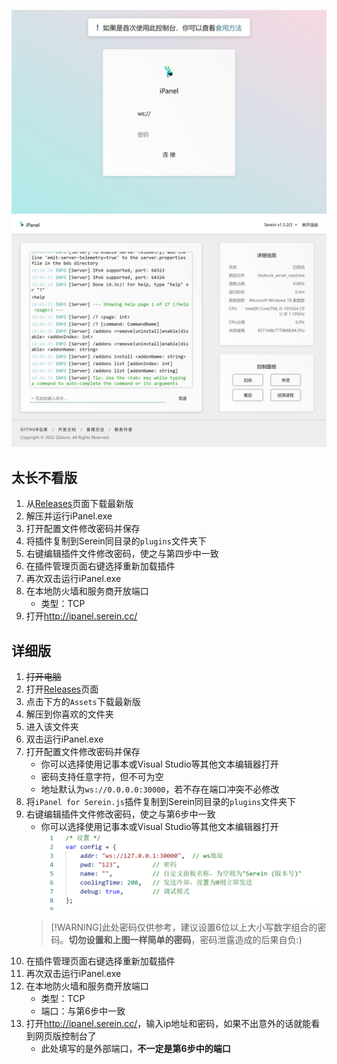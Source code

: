 
![登录界面](../assets/web_login.jpeg)
![网页控制台](../assets/web.jpeg)

## 太长不看版

1. 从[Releases](https://github.com/Zaitonn/iPanel/releases/latest)页面下载最新版
2. 解压并运行iPanel.exe
3. 打开配置文件修改密码并保存
4. 将插件复制到Serein同目录的`plugins`文件夹下
5. 右键编辑插件文件修改密码，使之与第四步中一致
6. 在插件管理页面右键选择重新加载插件
7. 再次双击运行iPanel.exe
8. 在本地防火墙和服务商开放端口
   - 类型：TCP
9. 打开<http://ipanel.serein.cc/>

## 详细版

1. ~~打开电脑~~
2. 打开[Releases](https://github.com/Zaitonn/iPanel/releases/latest)页面
3. 点击下方的`Assets`下载最新版
4. 解压到你喜欢的文件夹
5. 进入该文件夹
6. 双击运行iPanel.exe
7. 打开配置文件修改密码并保存
   - 你可以选择使用记事本或Visual Studio等其他文本编辑器打开
   - 密码支持任意字符，但不可为空
   - 地址默认为`ws://0.0.0.0:30000`，若不存在端口冲突不必修改
8. 将`iPanel for Serein.js`插件复制到Serein同目录的`plugins`文件夹下
9. 右键编辑插件文件修改密码，使之与第6步中一致
   - 你可以选择使用记事本或Visual Studio等其他文本编辑器打开
   ![插件配置](../assets/plugin_config.png)
   >[!WARNING]此处密码仅供参考，建议设置6位以上大小写数字组合的密码。**切勿设置和上图一样简单的密码**，密码泄露造成的后果自负:)
10. 在插件管理页面右键选择重新加载插件
11. 再次双击运行iPanel.exe
12. 在本地防火墙和服务商开放端口
       - 类型：TCP
       - 端口：与第6步中一致
13. 打开<http://ipanel.serein.cc/>，输入ip地址和密码，如果不出意外的话就能看到网页版控制台了
       - 此处填写的是外部端口，**不一定是第6步中的端口**
